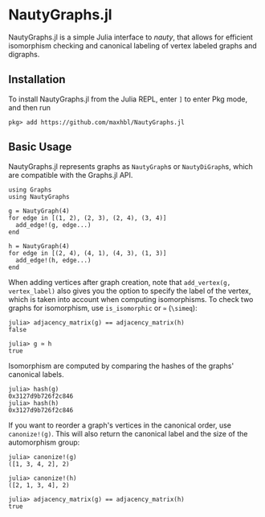 # NautyGraphs.jl
NautyGraphs.jl is a simple Julia interface to _nauty_, that allows for efficient isomorphism checking and canonical labeling of vertex labeled graphs and digraphs.
## Installation
To install NautyGraphs.jl from the Julia REPL, enter `]` to enter Pkg mode, and then run
```
pkg> add https://github.com/maxhbl/NautyGraphs.jl
```
## Basic Usage
NautyGraphs.jl represents graphs as `NautyGraph`s or `NautyDiGraph`s, which are compatible with the Graphs.jl API.
```
using Graphs
using NautyGraphs

g = NautyGraph(4)
for edge in [(1, 2), (2, 3), (2, 4), (3, 4)]
  add_edge!(g, edge...)
end

h = NautyGraph(4)
for edge in [(2, 4), (4, 1), (4, 3), (1, 3)]
  add_edge!(h, edge...)
end
```
When adding vertices after graph creation, note that `add_vertex(g, vertex_label)` also gives you the option to specify the label of the vertex, which is taken into account when computing isomorphisms.
To check two graphs for isomorphism, use `is_isomorphic` or `≃` (`\simeq`):
```
julia> adjacency_matrix(g) == adjacency_matrix(h)
false

julia> g ≃ h
true
```
Isomorphism are computed by comparing the hashes of the graphs' canonical labels.
```
julia> hash(g)
0x3127d9b726f2c846
julia> hash(h)
0x3127d9b726f2c846
```
If you want to reorder a graph's vertices in the canonical order, use `canonize!(g)`. This will also return the canonical label and the size of the automorphism group:
```
julia> canonize!(g)
([1, 3, 4, 2], 2)

julia> canonize!(h)
([2, 1, 3, 4], 2)

julia> adjacency_matrix(g) == adjacency_matrix(h)
true
```
